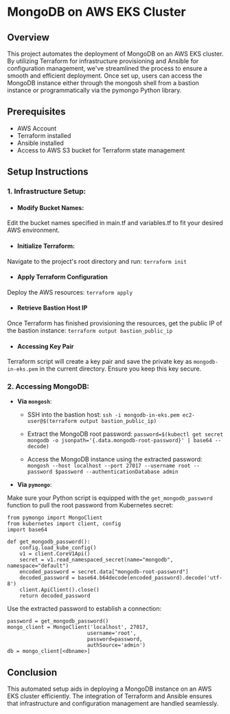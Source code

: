 # MongoDB on AWS EKS Cluster

## Overview
This project automates the deployment of MongoDB on an AWS EKS cluster. By utilizing Terraform for infrastructure provisioning and Ansible for configuration management, we've streamlined the process to ensure a smooth and efficient deployment. Once set up, users can access the MongoDB instance either through the mongosh shell from a bastion instance or programmatically via the pymongo Python library.

## Prerequisites
- AWS Account
- Terraform installed
- Ansible installed
- Access to AWS S3 bucket for Terraform state management

## Setup Instructions
### 1. Infrastructure Setup:
- #### Modify Bucket Names:
Edit the bucket names specified in main.tf and variables.tf to fit your desired AWS environment.

- #### Initialize Terraform:
Navigate to the project's root directory and run:
`terraform init`

- #### Apply Terraform Configuration
Deploy the AWS resources:
`terraform apply`

- #### Retrieve Bastion Host IP
Once Terraform has finished provisioning the resources, get the public IP of the bastion instance:
`terraform output bastion_public_ip`

- #### Accessing Key Pair
Terraform script will create a key pair and save the private key as `mongodb-in-eks.pem` in the current directory. Ensure you keep this key secure.

### 2. Accessing MongoDB:

-   **Via `mongosh`**:
    
    -   SSH into the bastion host:
`ssh -i mongodb-in-eks.pem ec2-user@$(terraform output bastion_public_ip)`

    - Extract the MongoDB root password:
    `password=$(kubectl get secret mongodb -o jsonpath='{.data.mongodb-root-password}' | base64 --decode)`    
    - Access the MongoDB instance using the extracted password:
    `mongosh --host localhost --port 27017 --username root --password $password --authenticationDatabase admin`
- **Via `pymongo`**:

Make sure your Python script is equipped with the `get_mongodb_password` function to pull the root password from Kubernetes secret:

    from pymongo import MongoClient
    from kubernetes import client, config
    import base64
    
    def get_mongodb_password():
        config.load_kube_config()
        v1 = client.CoreV1Api()
        secret = v1.read_namespaced_secret(name="mongodb", namespace="default")
        encoded_password = secret.data["mongodb-root-password"]
        decoded_password = base64.b64decode(encoded_password).decode('utf-8')
        client.ApiClient().close()
        return decoded_password
  

Use the extracted password to establish a connection:

    password = get_mongodb_password()
    mongo_client = MongoClient('localhost', 27017,
                              username='root',
                              password=password,
                              authSource='admin')
    db = mongo_client[<dbname>]
    
  ## Conclusion

This automated setup aids in deploying a MongoDB instance on an AWS EKS cluster efficiently. The integration of Terraform and Ansible ensures that infrastructure and configuration management are handled seamlessly.
